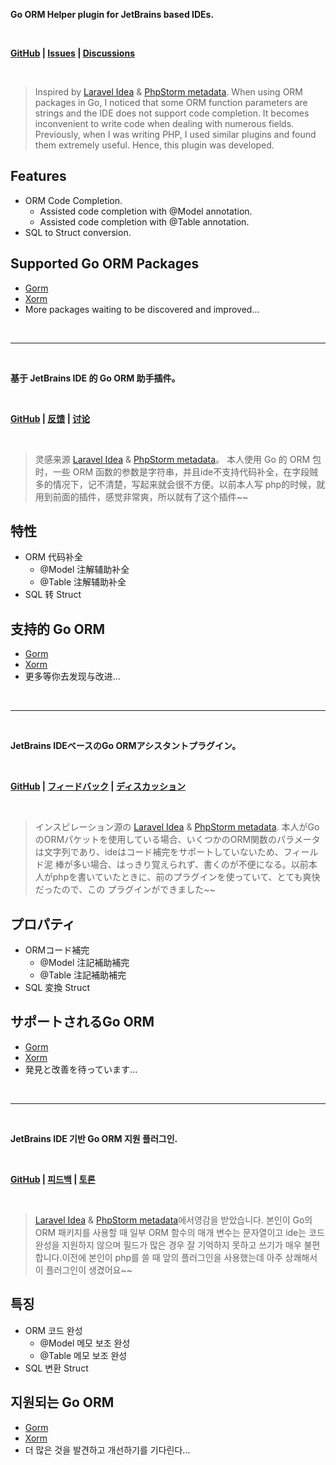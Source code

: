 <p><b>Go ORM Helper plugin for JetBrains based IDEs.</b></p>
<br/>
<p>
    <b>
        <a href="https://github.com/maiqingqiang/go-orm-helper">GitHub</a> |
        <a href="https://github.com/maiqingqiang/go-orm-helper/issues">Issues</a> |
        <a href="https://github.com/maiqingqiang/go-orm-helper/discussions">Discussions</a>
    </b>
</p>
<br/>

<blockquote>
    <p dir="auto">Inspired by <a href="https://plugins.jetbrains.com/plugin/13441-laravel-idea" rel="nofollow">Laravel Idea</a> &amp;
    <a href="https://www.jetbrains.com/help/phpstorm/ide-advanced-metadata.html" rel="nofollow">PhpStorm metadata</a>. When using ORM packages in Go,
    I noticed that some ORM function parameters are strings and the IDE does not support code completion. It becomes inconvenient
    to write code when dealing with numerous fields. Previously, when I was writing PHP, I used similar plugins and found them
    extremely useful. Hence, this plugin was developed.</p>
</blockquote>

<h2>Features</h2>
<ul>
    <li>ORM Code Completion.
        <ul>
            <li>Assisted code completion with @Model annotation.</li>
            <li>Assisted code completion with @Table annotation.</li>
        </ul>
    </li>
    <li>SQL to Struct conversion.</li>
</ul>

<h2>Supported Go ORM Packages</h2>
<ul>
    <li><a href="https://github.com/go-gorm/gorm">Gorm</a></li>
    <li><a href="https://gitea.com/xorm/xorm">Xorm</a></li>
    <li>More packages waiting to be discovered and improved...</li>
</ul>

<br/>
<hr/>
<br/>

<p><b>基于 JetBrains IDE 的 Go ORM 助手插件。</b></p>
<br/>
<p>
    <b>
        <a href="https://github.com/maiqingqiang/go-orm-helper">GitHub</a> |
        <a href="https://github.com/maiqingqiang/go-orm-helper/issues">反馈</a> |
        <a href="https://github.com/maiqingqiang/go-orm-helper/discussions">讨论</a>
    </b>
</p>
<br/>

<blockquote>
    <p dir="auto">灵感来源 <a href="https://plugins.jetbrains.com/plugin/13441-laravel-idea" rel="nofollow">Laravel Idea</a> &amp;
    <a href="https://www.jetbrains.com/help/phpstorm/ide-advanced-metadata.html" rel="nofollow">PhpStorm metadata</a>。 
    本人使用 Go 的 ORM 包时，一些 ORM 函数的参数是字符串，并且ide不支持代码补全，在字段贼多的情况下，记不清楚，写起来就会很不方便。以前本人写
    php的时候，就用到前面的插件，感觉非常爽，所以就有了这个插件~~</p>
</blockquote>

<h2>特性</h2>
<ul>
    <li>ORM 代码补全
        <ul>
            <li>@Model 注解辅助补全</li>
            <li>@Table 注解辅助补全</li>
        </ul>
    </li>
    <li>SQL 转 Struct</li>
</ul>

<h2>支持的 Go ORM</h2>
<ul>
    <li><a href="https://github.com/go-gorm/gorm">Gorm</a></li>
    <li><a href="https://gitea.com/xorm/xorm">Xorm</a></li>
    <li>更多等你去发现与改进...</li>
</ul>

<br/>
<hr/>
<br/>

<p><b>JetBrains IDEベースのGo ORMアシスタントプラグイン。</b></p>
<br/>
<p>
    <b>
        <a href="https://github.com/maiqingqiang/go-orm-helper">GitHub</a> |
        <a href="https://github.com/maiqingqiang/go-orm-helper/issues">フィードバック</a> |
        <a href="https://github.com/maiqingqiang/go-orm-helper/discussions">ディスカッション</a>
    </b>
</p>
<br/>

<blockquote>
    <p dir="auto">インスピレーション源の <a href="https://plugins.jetbrains.com/plugin/13441-laravel-idea" rel="nofollow">Laravel Idea</a> &amp;
    <a href="https://www.jetbrains.com/help/phpstorm/ide-advanced-metadata.html" rel="nofollow">PhpStorm metadata</a>.
    本人がGoのORMパケットを使用している場合、いくつかのORM関数のパラメータは文字列であり、ideはコード補完をサポートしていないため、フィールド泥
    棒が多い場合、はっきり覚えられず、書くのが不便になる。以前本人がphpを書いていたときに、前のプラグインを使っていて、とても爽快だったので、この
    プラグインができました~~</p>
</blockquote>

<h2>プロパティ</h2>
<ul>
    <li>ORMコード補完
        <ul>
            <li>@Model 注記補助補完</li>
            <li>@Table 注記補助補完</li>
        </ul>
    </li>
    <li>SQL 変換 Struct</li>
</ul>

<h2>サポートされるGo ORM</h2>
<ul>
    <li><a href="https://github.com/go-gorm/gorm">Gorm</a></li>
    <li><a href="https://gitea.com/xorm/xorm">Xorm</a></li>
    <li>発見と改善を待っています...</li>
</ul>

<br/>
<hr/>
<br/>

<p><b>JetBrains IDE 기반 Go ORM 지원 플러그인.</b></p>
<br/>
<p>
    <b>
        <a href="https://github.com/maiqingqiang/go-orm-helper">GitHub</a> |
        <a href="https://github.com/maiqingqiang/go-orm-helper/issues">피드백</a> |
        <a href="https://github.com/maiqingqiang/go-orm-helper/discussions">토론</a>
    </b>
</p>
<br/>

<blockquote>
    <p dir="auto"><a href="https://plugins.jetbrains.com/plugin/13441-laravel-idea" rel="nofollow">Laravel Idea</a> &amp;
    <a href="https://www.jetbrains.com/help/phpstorm/ide-advanced-metadata.html" rel="nofollow">PhpStorm metadata</a>에서영감을 받았습니다. 
    본인이 Go의 ORM 패키지를 사용할 때 일부 ORM 함수의 매개 변수는 문자열이고 ide는 코드 완성을 지원하지 않으며 필드가 많은 경우 잘 기억하지 못하고 쓰기가 매우 불편합니다.이전에 본인이 php를 쓸 때 앞의 플러그인을 사용했는데 아주 상쾌해서 이 플러그인이 생겼어요~~</p>
</blockquote>

<h2>특징</h2>
<ul>
    <li>ORM 코드 완성
        <ul>
            <li>@Model 메모 보조 완성</li>
            <li>@Table 메모 보조 완성</li>
        </ul>
    </li>
    <li>SQL 변환 Struct</li>
</ul>

<h2>지원되는 Go ORM</h2>
<ul>
    <li><a href="https://github.com/go-gorm/gorm">Gorm</a></li>
    <li><a href="https://gitea.com/xorm/xorm">Xorm</a></li>
    <li>더 많은 것을 발견하고 개선하기를 기다린다...</li>
</ul>
